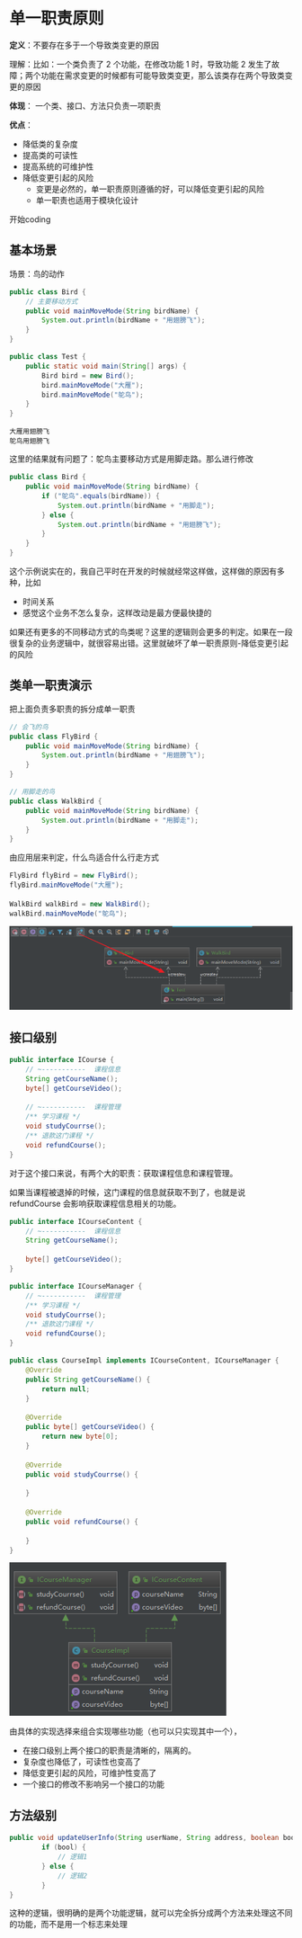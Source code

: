 # 单一职责原则

**定义**：不要存在多于一个导致类变更的原因

理解：比如：一个类负责了 2 个功能，在修改功能 1 时，导致功能 2 发生了故障；两个功能在需求变更的时候都有可能导致类变更，那么该类存在两个导致类变更的原因


**体现**： 一个类、接口、方法只负责一项职责

**优点**：

* 降低类的复杂度
* 提高类的可读性
* 提高系统的可维护性
* 降低变更引起的风险
  - 变更是必然的，单一职责原则遵循的好，可以降低变更引起的风险
  - 单一职责也适用于模块化设计

开始coding

## 基本场景
场景：鸟的动作

```java
public class Bird {
    // 主要移动方式
    public void mainMoveMode(String birdName) {
        System.out.println(birdName + "用翅膀飞");
    }
}

```

```java
public class Test {
    public static void main(String[] args) {
        Bird bird = new Bird();
        bird.mainMoveMode("大雁");
        bird.mainMoveMode("鸵鸟");
    }
}
```

```
大雁用翅膀飞
鸵鸟用翅膀飞
```

这里的结果就有问题了：鸵鸟主要移动方式是用脚走路。那么进行修改

```java
public class Bird {
    public void mainMoveMode(String birdName) {
        if ("鸵鸟".equals(birdName)) {
            System.out.println(birdName + "用脚走");
        } else {
            System.out.println(birdName + "用翅膀飞");
        }
    }
}
```

这个示例说实在的，我自己平时在开发的时候就经常这样做，这样做的原因有多种，比如

* 时间关系
* 感觉这个业务不怎么复杂，这样改动是最方便最快捷的

如果还有更多的不同移动方式的鸟类呢？这里的逻辑则会更多的判定。如果在一段很复杂的业务逻辑中，就很容易出错。这里就破坏了单一职责原则-降低变更引起的风险

## 类单一职责演示
把上面负责多职责的拆分成单一职责

```java
// 会飞的鸟
public class FlyBird {
    public void mainMoveMode(String birdName) {
        System.out.println(birdName + "用翅膀飞");
    }
}
```

```java
// 用脚走的鸟
public class WalkBird {
    public void mainMoveMode(String birdName) {
        System.out.println(birdName + "用脚走");
    }
}
```
由应用层来判定，什么鸟适合什么行走方式
```java
FlyBird flyBird = new FlyBird();
flyBird.mainMoveMode("大雁");

WalkBird walkBird = new WalkBird();
walkBird.mainMoveMode("鸵鸟");
```

![](./assets/markdown-img-paste-20180826131725881.png)

## 接口级别
```java
public interface ICourse {
    // ~-----------  课程信息
    String getCourseName();
    byte[] getCourseVideo();

    // ~-----------  课程管理
    /** 学习课程 */
    void studyCourrse();
    /** 退款这门课程 */
    void refundCourse();
}
```
对于这个接口来说，有两个大的职责：获取课程信息和课程管理。

如果当课程被退掉的时候，这门课程的信息就获取不到了，也就是说 refundCourse 会影响获取课程信息相关的功能。

```java
public interface ICourseContent {
    // ~-----------  课程信息
    String getCourseName();

    byte[] getCourseVideo();
}
```

```java
public interface ICourseManager {
    // ~-----------  课程管理
    /** 学习课程 */
    void studyCourrse();
    /** 退款这门课程 */
    void refundCourse();
}
```

```java
public class CourseImpl implements ICourseContent, ICourseManager {
    @Override
    public String getCourseName() {
        return null;
    }

    @Override
    public byte[] getCourseVideo() {
        return new byte[0];
    }

    @Override
    public void studyCourrse() {

    }

    @Override
    public void refundCourse() {

    }
}
```

![](./assets/markdown-img-paste-20180826133031296.png)

由具体的实现选择来组合实现哪些功能（也可以只实现其中一个），

* 在接口级别上两个接口的职责是清晰的，隔离的。
* 复杂度也降低了，可读性也变高了
* 降低变更引起的风险，可维护性变高了
* 一个接口的修改不影响另一个接口的功能

## 方法级别

```java
public void updateUserInfo(String userName, String address, boolean bool) {
        if (bool) {
            // 逻辑1
        } else {
            // 逻辑2
        }
}
```

这种的逻辑，很明确的是两个功能逻辑，就可以完全拆分成两个方法来处理这不同的功能，而不是用一个标志来处理


<iframe  height="500px" width="100%" frameborder=0 allowfullscreen="true" :src="$withBase('/ads.html')"></iframe>